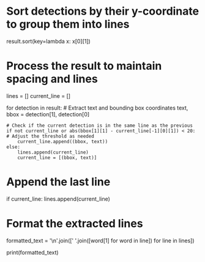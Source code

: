 
# Sort detections by their y-coordinate to group them into lines
result.sort(key=lambda x: x[0][1])

# Process the result to maintain spacing and lines
lines = []
current_line = []

for detection in result:
    # Extract text and bounding box coordinates
    text, bbox = detection[1], detection[0]
    
    # Check if the current detection is in the same line as the previous
    if not current_line or abs(bbox[1][1] - current_line[-1][0][1]) < 20:  # Adjust the threshold as needed
        current_line.append((bbox, text))
    else:
        lines.append(current_line)
        current_line = [(bbox, text)]

# Append the last line
if current_line:
    lines.append(current_line)

# Format the extracted lines
formatted_text = '\n'.join([' '.join([word[1] for word in line]) for line in lines])

print(formatted_text)
